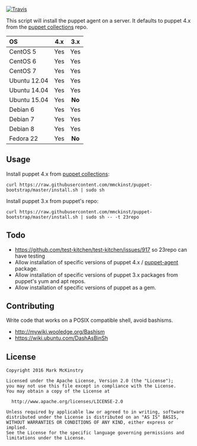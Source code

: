 [![Travis](https://img.shields.io/travis/mmckinst/puppet-bootstrap.svg)](https://travis-ci.org/mmckinst/puppet-bootstrap)

This script will install the puppet agent on a server. It defaults to puppet 4.x
from the
[puppet collections](https://puppetlabs.com/blog/welcome-puppet-collections)
repo.

| OS           | 4.x | 3.x     |
|:-------------|:---:|:-------:|
| CentOS 5     | Yes | Yes     |
| CentOS 6     | Yes | Yes     |
| CentOS 7     | Yes | Yes     |
| Ubuntu 12.04 | Yes | Yes     |
| Ubuntu 14.04 | Yes | Yes     |
| Ubuntu 15.04 | Yes | **No**  |
| Debian 6     | Yes | Yes     |
| Debian 7     | Yes | Yes     |
| Debian 8     | Yes | Yes     |
| Fedora 22    | Yes | **No**  |


Usage
---
Install puppet 4.x from [puppet collections](https://puppetlabs.com/blog/welcome-puppet-collections):
```
curl https://raw.githubusercontent.com/mmckinst/puppet-bootstrap/master/install.sh | sudo sh
```

Install puppet 3.x from puppet's repo:
```
curl https://raw.githubusercontent.com/mmckinst/puppet-bootstrap/master/install.sh | sudo sh -- -t 23repo
```

Todo
---
* https://github.com/test-kitchen/test-kitchen/issues/917 so 23repo can have testing
* Allow installation of specific versions of puppet 4.x / [puppet-agent](https://docs.puppetlabs.com/puppet/latest/reference/about_agent.html) package.
* Allow installation of specific versions of puppet 3.x packages from puppet's
  yum and apt repos.
* Allow installation of specific versions of puppet as a gem.


Contributing
---
Write code that works on a POSIX compatible shell, avoid bashisms.

* http://mywiki.wooledge.org/Bashism
* https://wiki.ubuntu.com/DashAsBinSh


License
---
```
Copyright 2016 Mark McKinstry

Licensed under the Apache License, Version 2.0 (the "License");
you may not use this file except in compliance with the License.
You may obtain a copy of the License at

  http://www.apache.org/licenses/LICENSE-2.0

Unless required by applicable law or agreed to in writing, software
distributed under the License is distributed on an "AS IS" BASIS,
WITHOUT WARRANTIES OR CONDITIONS OF ANY KIND, either express or implied.
See the License for the specific language governing permissions and
limitations under the License.
```
